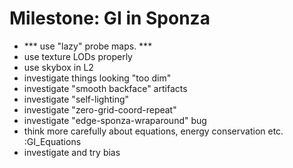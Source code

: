 # Milestone: GI in Sponza
  - *** use "lazy" probe maps. ***
  - use texture LODs properly
  - use skybox in L2
  - investigate things looking "too dim"
  - investigate "smooth backface" artifacts
  - investigate "self-lighting"
  - investigate "zero-grid-coord-repeat"
  - investigate "edge-sponza-wraparound" bug
  - think more carefully about equations, energy conservation etc. :GI_Equations
  - investigate and try bias
